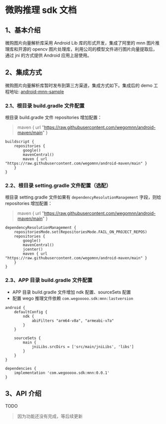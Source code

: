 # 微购推理 sdk 文档

## 1、基本介绍

微购图片向量解析库采用 Android Lib 库的形式开发，集成了阿里的 mnn 图片推理库和开源的 opencv 图片处理库，利用公司的模型文件进行图片向量提取后，通过 jni 的方式提供 Android 应用上层使用。


## 2、集成方式

微购图片向量解析库暂时发布到第三方渠道，集成方式如下。集成后的 demo 工程地址: [android-mnn-sample](https://github.com/wegomnn/android-mnn-sample)

### 2.1、根目录 build.gradle 文件配置

根目录 build.gradle 文件 repositories 增加配置：
> maven { url "https://raw.githubusercontent.com/wegomnn/android-maven/main" }

```
buildscript {
    repositories {
        google()
        mavenCentral()
        maven { url "https://raw.githubusercontent.com/wegomnn/android-maven/main" }
    }
}
```

### 2.2、根目录 setting.gradle 文件配置（选配）

根目录 setting.gradle 文件如果有 `dependencyResolutionManagement` 字段，则给 repositories 增加配置：
> maven { url "https://raw.githubusercontent.com/wegomnn/android-maven/main" }

```
dependencyResolutionManagement {
    repositoriesMode.set(RepositoriesMode.FAIL_ON_PROJECT_REPOS)
    repositories {
        google()
        mavenCentral()
        jcenter() 
        maven { url "https://raw.githubusercontent.com/wegomnn/android-maven/main" }
    }
}
```

### 2.3、APP 目录 build.gradle 文件配置

- APP 目录 build.gradle 文件增加 ndk 配置、sourceSets 配置
- 配置 wego 推理文件依赖 `com.wegooooo.sdk:mnn:lastversion`

```
android {
    defaultConfig {
        ndk {
            abiFilters "arm64-v8a", "armeabi-v7a"
        }
    }
    
    sourceSets {
        main {
            jniLibs.srcDirs = ['src/main/jniLibs', 'libs']
        }
    }
}

dependencies {
    implementation 'com.wegooooo.sdk:mnn:0.0.1'
}
```

## 3、API 介绍

TODO

> 因为功能还没有完成，等后续更新